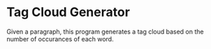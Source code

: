 # Tag Cloud Generator
Given a paragraph, this program generates a tag cloud based on the number of occurances of each word.
